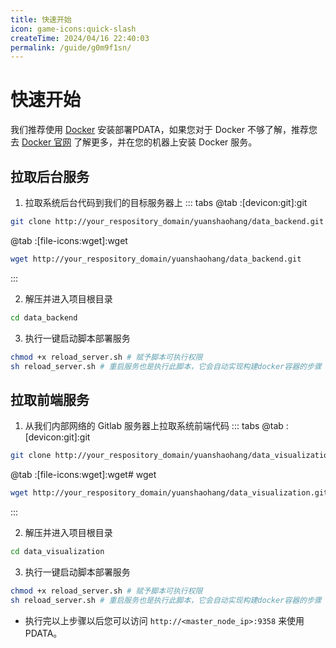 ```yaml
---
title: 快速开始
icon: game-icons:quick-slash
createTime: 2024/04/16 22:40:03
permalink: /guide/g0m9f1sn/
---
```

# 快速开始

我们推荐使用 [Docker](installation/2.docker) 安装部署PDATA，如果您对于 Docker 不够了解，推荐您去 [Docker 官网](https://www.docker.com/)
了解更多，并在您的机器上安装 Docker 服务。

## 拉取后台服务

1. 拉取系统后台代码到我们的目标服务器上
::: tabs
@tab :[devicon:git]:git
```bash
git clone http://your_respository_domain/yuanshaohang/data_backend.git
```
@tab :[file-icons:wget]:wget
```bash
wget http://your_respository_domain/yuanshaohang/data_backend.git
```
:::

2. 解压并进入项目根目录
```bash
cd data_backend
```

3. 执行一键启动脚本部署服务
```bash
chmod +x reload_server.sh # 赋予脚本可执行权限
sh reload_server.sh # 重启服务也是执行此脚本，它会自动实现构建docker容器的步骤
```

## 拉取前端服务

1. 从我们内部网络的 Gitlab 服务器上拉取系统前端代码
::: tabs
@tab :[devicon:git]:git
```bash
git clone http://your_respository_domain/yuanshaohang/data_visualization.git
```
@tab :[file-icons:wget]:wget# wget
```bash
wget http://your_respository_domain/yuanshaohang/data_visualization.git
```
:::

2. 解压并进入项目根目录
```bash
cd data_visualization
```

3. 执行一键启动脚本部署服务
```bash
chmod +x reload_server.sh # 赋予脚本可执行权限
sh reload_server.sh # 重启服务也是执行此脚本，它会自动实现构建docker容器的步骤
```

- 执行完以上步骤以后您可以访问 `http://<master_node_ip>:9358` 来使用PDATA。
